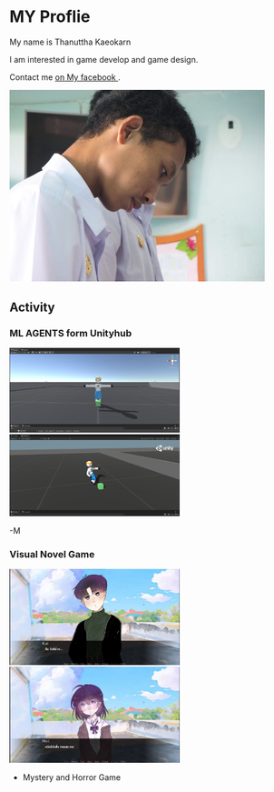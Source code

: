 # MY Proflie 

My name is Thanuttha Kaeokarn

I am interested in game develop and game design.

Contact me [on My facebook ](https://www.facebook.com/profile.php?id=100005243828846).

<img src="images/team.jpg" width="450">

## Activity
### ML AGENTS form Unityhub

<p float="left">
  <img src="images/ML1.jpg" width="300">
  <img src="images/ML2.jpg" width="300">
</p>  

-M

### Visual Novel Game

<p float="left">
  <img src="images/VN1.jpg" width="300">
  <img src="images/VN2.jpg" width="300">
</p> 

- Mystery and Horror Game


